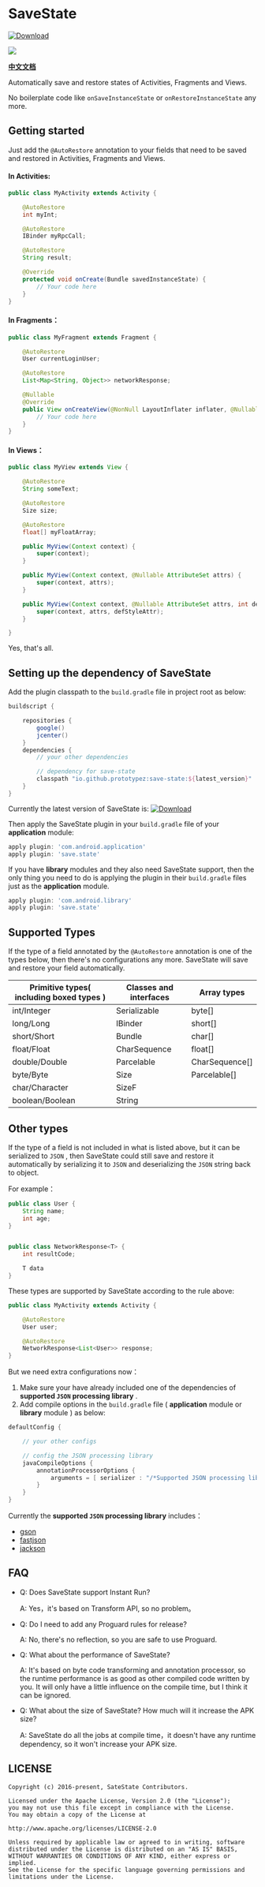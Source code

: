 # SaveState
[ ![Download](https://api.bintray.com/packages/prototypez/maven/save-state/images/download.svg) ](https://bintray.com/prototypez/maven/save-state/_latestVersion)


![](https://raw.githubusercontent.com/PrototypeZ/SaveState/master/logo.png)

[**中文文档**](https://github.com/PrototypeZ/SaveState/blob/master/README_zh.md)

Automatically save and restore states of Activities, Fragments and Views.

No boilerplate code like `onSaveInstanceState` or `onRestoreInstanceState` any more.

## Getting started

Just add the `@AutoRestore` annotation to your fields that need to be saved and restored in Activities, Fragments and Views.

#### In Activities:

```java
public class MyActivity extends Activity {

    @AutoRestore
    int myInt;

    @AutoRestore
    IBinder myRpcCall;

    @AutoRestore
    String result;

    @Override
    protected void onCreate(Bundle savedInstanceState) {
        // Your code here
    }
}
```

#### In Fragments：


```java
public class MyFragment extends Fragment {

    @AutoRestore
    User currentLoginUser;

    @AutoRestore
    List<Map<String, Object>> networkResponse;

    @Nullable
    @Override
    public View onCreateView(@NonNull LayoutInflater inflater, @Nullable ViewGroup container, @Nullable Bundle savedInstanceState) {
        // Your code here
    }
}
```


#### In Views：


```java
public class MyView extends View {

    @AutoRestore
    String someText;

    @AutoRestore
    Size size;

    @AutoRestore
    float[] myFloatArray;

    public MyView(Context context) {
        super(context);
    }

    public MyView(Context context, @Nullable AttributeSet attrs) {
        super(context, attrs);
    }

    public MyView(Context context, @Nullable AttributeSet attrs, int defStyleAttr) {
        super(context, attrs, defStyleAttr);
    }

}

```

Yes, that's all.

## Setting up the dependency of SaveState

Add the plugin classpath to the `build.gradle` file in project root as below:

```groovy
buildscript {

    repositories {
        google()
        jcenter()
    }
    dependencies {
        // your other dependencies

        // dependency for save-state
        classpath "io.github.prototypez:save-state:${latest_version}"
    }
}
```

Currently the latest version of SaveState is: [ ![Download](https://api.bintray.com/packages/prototypez/maven/save-state/images/download.svg) ](https://bintray.com/prototypez/maven/save-state/_latestVersion)

Then apply the SaveState plugin in your `build.gradle` file of your **application** module:

```groovy
apply plugin: 'com.android.application'
apply plugin: 'save.state'
```

If you have **library** modules and they also need SaveState support, then the only thing you need to do is applying the plugin in their `build.gradle` files just as the **application** module.

```groovy
apply plugin: 'com.android.library'
apply plugin: 'save.state'
```

## Supported Types

If the type of a field annotated by the `@AutoRestore` annotation is one of the types below, then there's no configurations any more. SaveState will save and restore your field automatically.


Primitive types( including boxed types ) | Classes and interfaces | Array types
-----------------------|----------------|-------
int/Integer            | Serializable   | byte[]
long/Long              | IBinder        | short[]
short/Short            | Bundle         | char[]
float/Float            | CharSequence   | float[]
double/Double          | Parcelable     | CharSequence[]
byte/Byte              | Size           | Parcelable[]
char/Character         | SizeF          |
boolean/Boolean        | String         |

## Other types

If the type of a field is not included in what is listed above, but it can be serialized to `JSON` ,
then SaveState could still save and restore it automatically by serializing it to `JSON` and deserializing the `JSON` string back to object.

For example：

```java
public class User {
    String name;
    int age;
}


public class NetworkResponse<T> {
    int resultCode;

    T data
}
```

These types are supported by SaveState according to the rule above:

```java
public class MyActivity extends Activity {

    @AutoRestore
    User user;

    @AutoRestore
    NetworkResponse<List<User>> response;
}
```

But we need extra configurations now：

1. Make sure your have already included one of the dependencies of **supported `JSON` processing library** .
2. Add compile options in the `build.gradle` file ( **application** module or  **library** module ) as below:

```groovy
defaultConfig {

    // your other configs

    // config the JSON processing library
    javaCompileOptions {
        annotationProcessorOptions {
            arguments = [ serializer : "/*Supported JSON processing library*/" ]
        }
    }
}
```

Currently the **supported `JSON` processing library** includes：

+ [gson](https://github.com/google/gson)
+ [fastjson](https://github.com/alibaba/fastjson)
+ [jackson](https://github.com/FasterXML/jackson)

## FAQ

+ Q: Does SaveState support Instant Run?

  A: Yes，it's based on Transform API, so no problem。

+ Q: Do I need to add any Proguard rules for release?

  A: No, there's no reflection, so you are safe to use Proguard.

+ Q: What about the performance of SaveState?

  A: It's based on byte code transforming and annotation processor, so the runtime performance is as good as other compiled code written by you.
  It will only have a little influence on the compile time, but I think it can be ignored.

+ Q: What about the size of SaveState? How much will it increase the APK size?

  A: SaveState do all the jobs at compile time，it doesn't have any runtime dependency, so it won't increase your APK size.

## LICENSE

    Copyright (c) 2016-present, SateState Contributors.

    Licensed under the Apache License, Version 2.0 (the "License");
    you may not use this file except in compliance with the License.
    You may obtain a copy of the License at

    http://www.apache.org/licenses/LICENSE-2.0

    Unless required by applicable law or agreed to in writing, software
    distributed under the License is distributed on an "AS IS" BASIS,
    WITHOUT WARRANTIES OR CONDITIONS OF ANY KIND, either express or implied.
    See the License for the specific language governing permissions and
    limitations under the License.